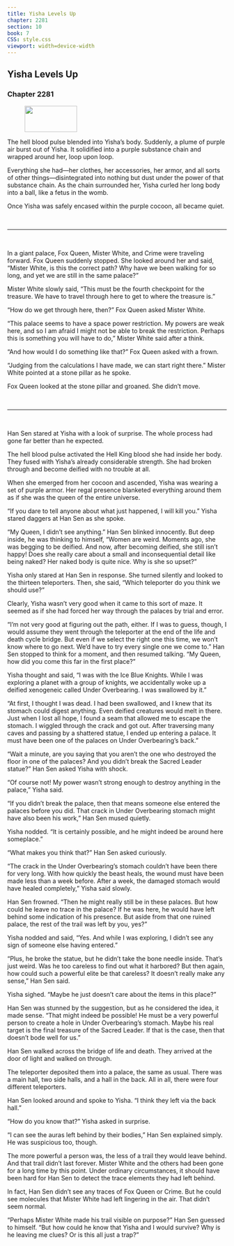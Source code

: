 ```yaml
---
title: Yisha Levels Up
chapter: 2281
section: 10
book: 7
CSS: style.css
viewport: width=device-width
---
```


## Yisha Levels Up

### Chapter 2281

<figure>
	<img src="../Images/gem.gif" alt="" id="gem" width="120" height="60" />
</figure>

The hell blood pulse blended into Yisha’s body. Suddenly, a plume of purple air burst out of Yisha. It solidified into a purple substance chain and wrapped around her, loop upon loop.

Everything she had—her clothes, her accessories, her armor, and all sorts of other things—disintegrated into nothing but dust under the power of that substance chain. As the chain surrounded her, Yisha curled her long body into a ball, like a fetus in the womb.

Once Yisha was safely encased within the purple cocoon, all became quiet.

<br>

*****

<br>

In a giant palace, Fox Queen, Mister White, and Crime were traveling forward. Fox Queen suddenly stopped. She looked around her and said, “Mister White, is this the correct path? Why have we been walking for so long, and yet we are still in the same palace?”

Mister White slowly said, “This must be the fourth checkpoint for the treasure. We have to travel through here to get to where the treasure is.”

“How do we get through here, then?” Fox Queen asked Mister White.

“This palace seems to have a space power restriction. My powers are weak here, and so I am afraid I might not be able to break the restriction. Perhaps this is something you will have to do,” Mister White said after a think.

“And how would I do something like that?” Fox Queen asked with a frown.

“Judging from the calculations I have made, we can start right there.” Mister White pointed at a stone pillar as he spoke.

Fox Queen looked at the stone pillar and groaned. She didn’t move.

<br>

*****

<br>

Han Sen stared at Yisha with a look of surprise. The whole process had gone far better than he expected.

The hell blood pulse activated the Hell King blood she had inside her body. They fused with Yisha’s already considerable strength. She had broken through and become deified with no trouble at all.

When she emerged from her cocoon and ascended, Yisha was wearing a set of purple armor. Her regal presence blanketed everything around them as if she was the queen of the entire universe.

“If you dare to tell anyone about what just happened, I will kill you.” Yisha stared daggers at Han Sen as she spoke.

“My Queen, I didn’t see anything.” Han Sen blinked innocently. But deep inside, he was thinking to himself, “Women are weird. Moments ago, she was begging to be deified. And now, after becoming deified, she still isn’t happy! Does she really care about a small and inconsequential detail like being naked? Her naked body is quite nice. Why is she so upset?”

Yisha only stared at Han Sen in response. She turned silently and looked to the thirteen teleporters. Then, she said, “Which teleporter do you think we should use?”

Clearly, Yisha wasn’t very good when it came to this sort of maze. It seemed as if she had forced her way through the palaces by trial and error.

“I’m not very good at figuring out the path, either. If I was to guess, though, I would assume they went through the teleporter at the end of the life and death cycle bridge. But even if we select the right one this time, we won’t know where to go next. We’d have to try every single one we come to.” Han Sen stopped to think for a moment, and then resumed talking. “My Queen, how did you come this far in the first place?”

Yisha thought and said, “I was with the Ice Blue Knights. While I was exploring a planet with a group of knights, we accidentally woke up a deified xenogeneic called Under Overbearing. I was swallowed by it.”

“At first, I thought I was dead. I had been swallowed, and I knew that its stomach could digest anything. Even deified creatures would melt in there. Just when I lost all hope, I found a seam that allowed me to escape the stomach. I wiggled through the crack and got out. After traversing many caves and passing by a shattered statue, I ended up entering a palace. It must have been one of the palaces on Under Overbearing’s back.”

“Wait a minute, are you saying that you aren’t the one who destroyed the floor in one of the palaces? And you didn’t break the Sacred Leader statue?” Han Sen asked Yisha with shock.

“Of course not! My power wasn’t strong enough to destroy anything in the palace,” Yisha said.

“If you didn’t break the palace, then that means someone else entered the palaces before you did. That crack in Under Overbearing stomach might have also been his work,” Han Sen mused quietly.

Yisha nodded. “It is certainly possible, and he might indeed be around here someplace.”

“What makes you think that?” Han Sen asked curiously.

“The crack in the Under Overbearing’s stomach couldn’t have been there for very long. With how quickly the beast heals, the wound must have been made less than a week before. After a week, the damaged stomach would have healed completely,” Yisha said slowly.

Han Sen frowned. “Then he might really still be in these palaces. But how could he leave no trace in the palace? If he was here, he would have left behind some indication of his presence. But aside from that one ruined palace, the rest of the trail was left by you, yes?”

Yisha nodded and said, “Yes. And while I was exploring, I didn’t see any sign of someone else having entered.”

“Plus, he broke the statue, but he didn’t take the bone needle inside. That’s just weird. Was he too careless to find out what it harbored? But then again, how could such a powerful elite be that careless? It doesn’t really make any sense,” Han Sen said.

Yisha sighed. “Maybe he just doesn’t care about the items in this place?”

Han Sen was stunned by the suggestion, but as he considered the idea, it made sense. “That might indeed be possible! He must be a very powerful person to create a hole in Under Overbearing’s stomach. Maybe his real target is the final treasure of the Sacred Leader. If that is the case, then that doesn’t bode well for us.”

Han Sen walked across the bridge of life and death. They arrived at the door of light and walked on through.

The teleporter deposited them into a palace, the same as usual. There was a main hall, two side halls, and a hall in the back. All in all, there were four different teleporters.

Han Sen looked around and spoke to Yisha. “I think they left via the back hall.”

“How do you know that?” Yisha asked in surprise.

“I can see the auras left behind by their bodies,” Han Sen explained simply. He was suspicious too, though.

The more powerful a person was, the less of a trail they would leave behind. And that trail didn’t last forever. Mister White and the others had been gone for a long time by this point. Under ordinary circumstances, it should have been hard for Han Sen to detect the trace elements they had left behind.

In fact, Han Sen didn’t see any traces of Fox Queen or Crime. But he could see molecules that Mister White had left lingering in the air. That didn’t seem normal.

“Perhaps Mister White made his trail visible on purpose?” Han Sen guessed to himself. “But how could he know that Yisha and I would survive? Why is he leaving me clues? Or is this all just a trap?”